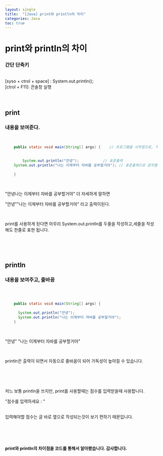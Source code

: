 ```yaml
---
layout: single
title:  "[Java] print와 println의 차이"
categories: Java
toc: true
---
```


# print와 println의 차이 #




### 간단 단축키 ##
<br/>
[syso + ctrol + space] : System.out.println();<br/>
[ctrol + F11]: 콘솔창 실행
<br/><br/><br/>

## print ##
### 내용을 보여준다. ###
<br/>


```java
	public static void main(String[] args) {    // 프로그램을 시작점으로, 자동으로 실행되며 콘솔에서 결과가 출력된다.	
	
		
	 	System.out.println("안녕");           // 표준출력
    System.out.println("나는 이제부터 자바를 공부할거야"); // 표준출력으로 문자열 출력.
		
	}
```




<br/>

"안녕나는 이제부터 자바를 공부할거야" 더 자세하게 말하면 

"안녕""나는 이제부터 자바를 공부할거야" 라고 출력이된다.


<br/>

print를 사용하게 된다면 아무리 System.out.println를 두줄을 작성하고,세줄을 작성해도 한줄로 표현 됩니다.

<br/><br/><br/>

## println ##
### 내용을 보여주고, 줄바꿈 ###
<br/>

```java

	public static void main(String[] args) {   
	
      System.out.println("안녕");  
      System.out.println("나는 이제부터 자바를 공부할거야"); 
  	}
```



<br/>





"안녕"
"나는 이제부터 자바를 공부할거야"

<br/>

println은 출력이 되면서 자동으로 줄바꿈이 되어 가독성이 높아질 수 있습니다. 

<br/><br/><br/>



저느 보통 println을 쓰지만, print를 사용할때는 점수를 입력받을때 사용합니다.
<br/>

"점수를 입력하세요 : "

<br/>
입력해야할 점수는 글 바로 옆으로 작성되는것이 보기 편하기 때문입니다.

<br/><br/><br/>

#### print와 println의 차이점을 코드를 통해서 알아봤습니다. 감사합니다. ####
